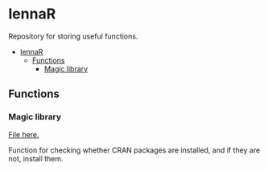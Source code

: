 # lennaR

Repository for storing useful functions.

- [lennaR](#lennar)
  - [Functions](#functions)
    - [Magic library](#magic-library)


## Functions 

### Magic library 

[File here.](functions/magic_library.R)

Function for checking whether CRAN packages are installed, and if they are not, install them.
